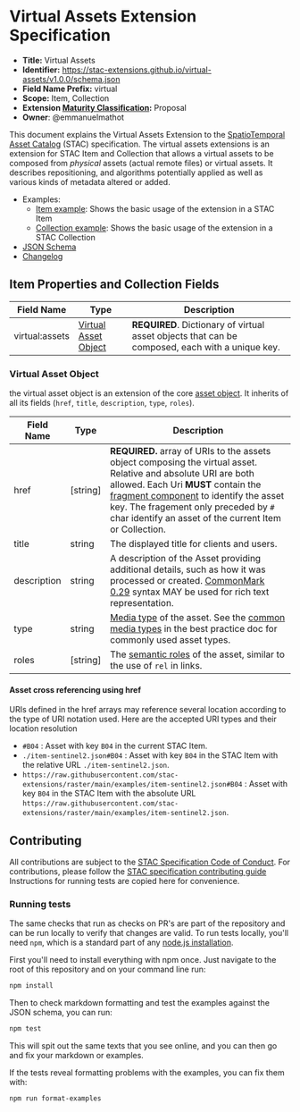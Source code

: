 # Virtual Assets Extension Specification

- **Title:** Virtual Assets
- **Identifier:** <https://stac-extensions.github.io/virtual-assets/v1.0.0/schema.json>
- **Field Name Prefix:** virtual
- **Scope:** Item, Collection
- **Extension [Maturity Classification](https://github.com/radiantearth/stac-spec/tree/master/extensions/README.md#extension-maturity):** Proposal
- **Owner**: @emmanuelmathot

This document explains the Virtual Assets Extension to the [SpatioTemporal Asset Catalog](https://github.com/radiantearth/stac-spec) (STAC) specification.
The virtual assets extensions is an extension for STAC Item and Collection that allows a virtual assets to be composed from *physical* assets (actual remote files) or virtual assets. It describes repositioning, and algorithms potentially applied as well as various kinds of metadata altered or added.

- Examples:
  - [Item example](examples/item-sentinel2.json): Shows the basic usage of the extension in a STAC Item
  - [Collection example](examples/collection.json): Shows the basic usage of the extension in a STAC Collection
- [JSON Schema](json-schema/schema.json)
- [Changelog](./CHANGELOG.md)

## Item Properties and Collection Fields

| Field Name           | Type                      | Description |
| -------------------- | ------------------------- | ----------- |
| virtual:assets       | [Virtual Asset Object](#virtual-asset-object) | **REQUIRED**. Dictionary of virtual asset objects that can be composed, each with a unique key. |

### Virtual Asset Object

the virtual asset object is an extension of the core [asset object](https://github.com/radiantearth/stac-spec/blob/master/item-spec/item-spec.md#asset-object). It inherits of all its fields (`href`, `title`, `description`, `type`, `roles`).

| Field Name  | Type      | Description |
| ----------- | --------- | ----------- |
| href        | \[string]    | **REQUIRED.** array of URIs to the assets object composing the virtual asset. Relative and absolute URI are both allowed. Each Uri **MUST** contain the [fragment component](https://www.ietf.org/rfc/rfc3986.html#section-3.5) to identify the asset key. The fragement only preceded by `#` char identify an asset of the current Item or Collection. |
| title       | string    | The displayed title for clients and users. |
| description | string    | A description of the Asset providing additional details, such as how it was processed or created. [CommonMark 0.29](http://commonmark.org/) syntax MAY be used for rich text representation. |
| type        | string    | [Media type](https://github.com/radiantearth/stac-spec/blob/master/item-spec/item-spec.md#asset-media-type) of the asset. See the [common media types](../best-practices.md#common-media-types-in-stac) in the best practice doc for commonly used asset types. |
| roles       | \[string] | The [semantic roles](https://github.com/radiantearth/stac-spec/blob/master/item-spec/item-spec.md#asset-roles) of the asset, similar to the use of `rel` in links. |

#### Asset cross referencing using href

URIs defined in the href arrays may reference several location according to the type of URI notation used. 
Here are the accepted URI types and their location resolution

- `#B04` : Asset with key `B04` in the current STAC Item.
- `./item-sentinel2.json#B04` : Asset with key `B04` in the STAC Item with the relative URL `./item-sentinel2.json`.
- `https://raw.githubusercontent.com/stac-extensions/raster/main/examples/item-sentinel2.json#B04` : Asset with key `B04` in the STAC Item with the absolute URL `https://raw.githubusercontent.com/stac-extensions/raster/main/examples/item-sentinel2.json`.

## Contributing

All contributions are subject to the
[STAC Specification Code of Conduct](https://github.com/radiantearth/stac-spec/blob/master/CODE_OF_CONDUCT.md).
For contributions, please follow the
[STAC specification contributing guide](https://github.com/radiantearth/stac-spec/blob/master/CONTRIBUTING.md) Instructions
for running tests are copied here for convenience.

### Running tests

The same checks that run as checks on PR's are part of the repository and can be run locally to verify that changes are valid. 
To run tests locally, you'll need `npm`, which is a standard part of any [node.js installation](https://nodejs.org/en/download/).

First you'll need to install everything with npm once. Just navigate to the root of this repository and on 
your command line run:
```bash
npm install
```

Then to check markdown formatting and test the examples against the JSON schema, you can run:
```bash
npm test
```

This will spit out the same texts that you see online, and you can then go and fix your markdown or examples.

If the tests reveal formatting problems with the examples, you can fix them with:
```bash
npm run format-examples
```
